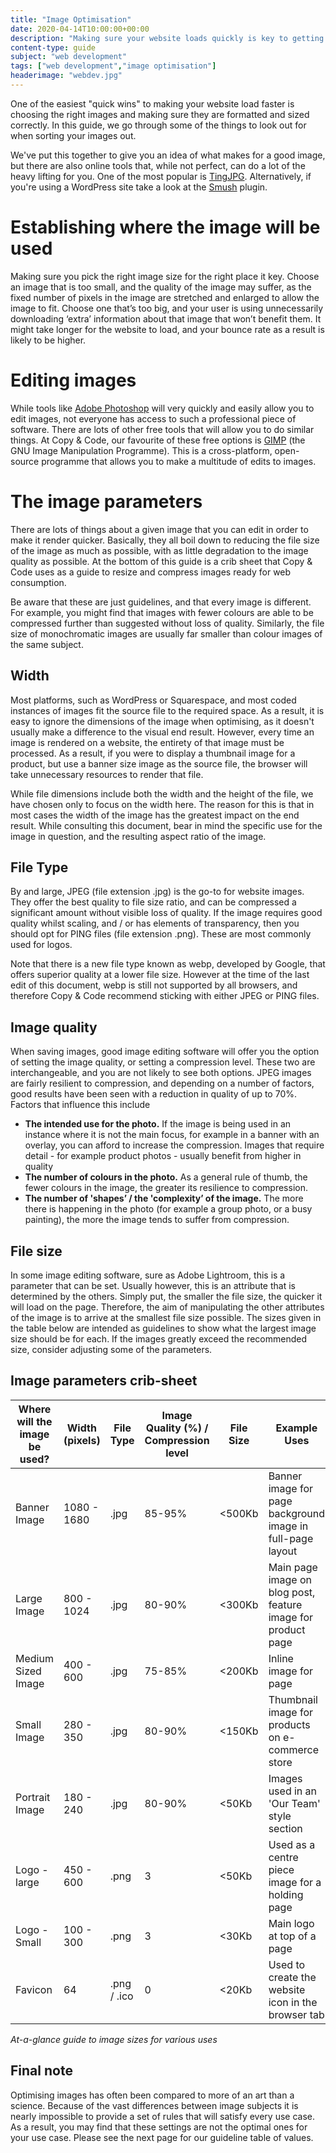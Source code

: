 ```yaml
---
title: "Image Optimisation"
date: 2020-04-14T10:00:00+00:00
description: "Making sure your website loads quickly is key to getting and keeping visitors. A big part of that is how your images load. Here I look at how to speed that up."
content-type: guide
subject: "web development"
tags: ["web development","image optimisation"]
headerimage: "webdev.jpg"
---
```


One of the easiest "quick wins" to making your website load faster is choosing the right images and making sure they are formatted and sized correctly. In this guide, we go through some of the things to look out for when sorting your images out.

We've put this together to give you an idea of what makes for a good image, but there are also online tools that, while not perfect, can do a lot of the heavy lifting for you. One of the most popular is [TingJPG](https://tinyjpg.com/). Alternatively, if you're using a WordPress site take a look at the [Smush](https://wordpress.org/plugins/wp-smushit/) plugin.

# Establishing where the image will be used
Making sure you pick the right image size for the right place it key. Choose an image that is too small, and the quality of the image may suffer, as the fixed number of pixels in the image are stretched and enlarged to allow the image to fit. Choose one that’s too big, and your user is using unnecessarily downloading ‘extra’ information about that image that won’t benefit them. It might take longer for the website to load, and your bounce rate as a result is likely to be higher.

# Editing images
While tools like [Adobe Photoshop](https://www.adobe.com/uk/products/photoshop.html) will very quickly and easily allow you to edit images, not everyone has access to such a professional piece of software. There are lots of other free tools that will allow you to do similar things. At Copy & Code, our favourite of these free options is [GIMP](https://www.gimp.org/) (the GNU Image Manipulation Programme). This is a cross-platform, open-source programme that allows you to make a multitude of edits to images.

# The image parameters
There are lots of things about a given image that you can edit in order to make it render quicker. Basically, they all boil down to reducing the file size of the image as much as possible, with as little degradation to the image quality as possible. At the bottom of this guide is a crib sheet that Copy & Code uses as a guide to resize and compress images ready for web consumption.

Be aware that these are just guidelines, and that every image is different. For example, you might find that images with fewer colours are able to be compressed further than suggested without loss of quality. Similarly, the file size of monochromatic images are usually far smaller than colour images of the same subject.

## Width
Most platforms, such as WordPress or Squarespace, and most coded instances of images fit the source file to the required space. As a result, it is easy to ignore the dimensions of the image when optimising, as it doesn't usually make a difference to the visual end result. However, every time an image is rendered on a website, the entirety of that image must be processed. As a result, if you were to display a thumbnail image for a product, but use a banner size image as the source file, the browser will take unnecessary resources to render that file.

While file dimensions include both the width and the height of the file, we have chosen only to focus on the width here. The reason for this is that in most cases the width of the image has the greatest impact on the end result. While consulting this document, bear in mind the specific use for the image in question, and the resulting aspect ratio of the image.

## File Type
By and large, JPEG (file extension .jpg) is the go-to for website images. They offer the best quality to file size ratio, and can be compressed a significant amount without visible loss of quality. If the image requires good quality whilst scaling, and / or has elements of transparency, then you should opt for PING files (file extension .png). These are most commonly used for logos.

Note that there is a new file type known as webp, developed by Google, that offers superior quality at a lower file size. However at the time of the last edit of this document, webp is still not supported by all browsers, and therefore Copy & Code recommend sticking with either JPEG or PING files.

## Image quality
When saving images, good image editing software will offer you the option of setting the image quality, or setting a compression level. These two are interchangeable, and you are not likely to see both options. JPEG images are fairly resilient to compression, and depending on a number of factors, good results have been seen with a reduction in quality of up to 70%. Factors that influence this include

* **The intended use for the photo.** If the image is being used in an instance where it is not the main focus, for example in a banner with an overlay, you can afford to increase the compression. Images that require detail - for example product photos - usually benefit from higher in quality
* **The number of colours in the photo.** As a general rule of thumb, the fewer colours in the image, the greater its resilience to compression.
* **The number of 'shapes’ / the 'complexity’ of the image.** The more there is happening in the photo (for example a group photo, or a busy painting), the more the image tends to suffer from compression.

## File size
In some image editing software, sure as Adobe Lightroom, this is a parameter that can be set. Usually however, this is an attribute that is determined by the others. Simply put, the smaller the file size, the quicker it will load on the page. Therefore, the aim of manipulating the other attributes of the image is to arrive at the smallest file size possible. The sizes given in the table below are intended as guidelines to show what the largest image size should be for each. If the images greatly exceed the recommended size, consider adjusting some of the parameters.

## Image parameters crib-sheet

| Where will the image be used? | Width (pixels) | File Type   | Image Quality (%) / Compression level | File Size | Example Uses   |
|------|-----|----|----|------|-------------|
| Banner Image | 1080 - 1680 | .jpg | 85-95% | <500Kb | Banner image for page background image in full-page layout |
| Large Image | 800 - 1024 | .jpg | 80-90% | <300Kb | Main page image on blog post, feature image for product page |
| Medium Sized Image | 400 - 600 | .jpg | 75-85% | <200Kb | Inline image for page |
| Small Image | 280 - 350 | .jpg | 80-90% | <150Kb | Thumbnail image for products on e-commerce store |
| Portrait Image | 180 - 240 | .jpg | 80-90% | <50Kb | Images used in an 'Our Team' style section |
| Logo - large | 450 - 600 | .png | 3 | <50Kb | Used as a centre piece image for a holding page |
| Logo - Small | 100 - 300 | .png | 3 | <30Kb | Main logo at top of a page |
| Favicon | 64 | .png / .ico | 0 | <20Kb | Used to create the website icon in the browser tab |

*At-a-glance guide to image sizes for various uses*

## Final note
Optimising images has often been compared to more of an art than a science. Because of the vast differences between image subjects it is nearly impossible to provide a set of rules that will satisfy every use case. As a result, you may find that these settings are not the optimal ones for your use case. Please see the next page for our guideline table of values.